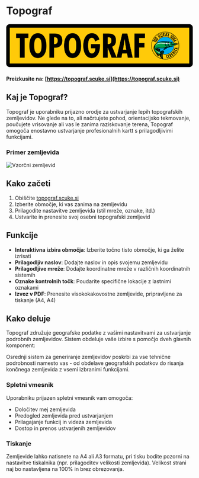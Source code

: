 # Topograf

![Topograf](/res/topograf.png)

#### Preizkusite na: [https://topograf.scuke.si](https://topograf.scuke.si)

## Kaj je Topograf?

Topograf je uporabniku prijazno orodje za ustvarjanje lepih topografskih zemljevidov. Ne glede na to, ali načrtujete pohod, orientacijsko tekmovanje, poučujete vrisovanje ali vas le zanima raziskovanje terena, Topograf omogoča enostavno ustvarjanje profesionalnih kartt s prilagodljivimi funkcijami.

### Primer zemljevida

![Vzorčni zemljevid](/res/created_preview.png)

## Kako začeti

1. Obiščite [topograf.scuke.si](https://topograf.scuke.si)
2. Izberite območje, ki vas zanima na zemljevidu
3. Prilagodite nastavitve zemljevida (stil mreže, oznake, itd.)
4. Ustvarite in prenesite svoj osebni topografski zemljevid

## Funkcije

- **Interaktivna izbira območja**: Izberite točno tisto območje, ki ga želite izrisati
- **Prilagodljiv naslov**: Dodajte naslov in opis svojemu zemljevidu
- **Prilagodljive mreže**: Dodajte koordinatne mreže v različnih koordinatnih sistemih
- **Oznake kontrolnih točk**: Poudarite specifične lokacije z lastnimi oznakami
- **Izvoz v PDF**: Prenesite visokokakovostne zemljevide, pripravljene za tiskanje (A4, A4)

## Kako deluje

Topograf združuje geografske podatke z vašimi nastavitvami za ustvarjanje podrobnih zemljevidov. Sistem obdeluje vaše izbire s pomočjo dveh glavnih komponent:

Osrednji sistem za generiranje zemljevidov poskrbi za vse tehnične podrobnosti namesto vas - od obdelave geografskih podatkov do risanja končnega zemljevida z vsemi izbranimi funkcijami.

### Spletni vmesnik

Uporabniku prijazen spletni vmesnik vam omogoča:
- Določitev mej zemljevida
- Predogled zemljevida pred ustvarjanjem
- Prilagajanje funkcij in videza zemljevida
- Dostop in prenos ustvarjenih zemljevidov

### Tiskanje

Zemljevide lahko natisnete na A4 ali A3 formatu, pri tisku bodite pozorni na nastavitve tiskalnika (npr. prilagoditev velikosti zemljevida). Velikost strani naj bo nastavljena na 100% in brez obrezovanja.